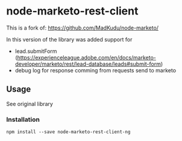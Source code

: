 
# node-marketo-rest-client

This is a fork of: https://github.com/MadKudu/node-marketo/

In this version of the library was added support for
 * lead.submitForm (https://experienceleague.adobe.com/en/docs/marketo-developer/marketo/rest/lead-database/leads#submit-form)
 * debug log for response comming from requests send to marketo

## Usage

See original library

### Installation

```
npm install --save node-marketo-rest-client-ng
```
